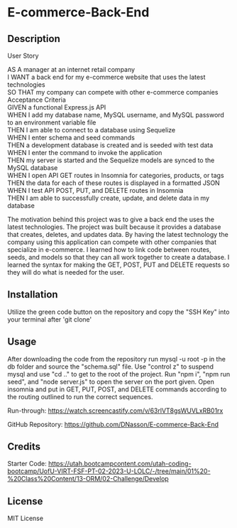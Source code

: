 # E-commerce-Back-End

## Description

User Story

AS A manager at an internet retail company <br>
I WANT a back end for my e-commerce website that uses the latest technologies <br>
SO THAT my company can compete with other e-commerce companies <br>
Acceptance Criteria <br>
GIVEN a functional Express.js API <br>
WHEN I add my database name, MySQL username, and MySQL password to an environment variable file <br>
THEN I am able to connect to a database using Sequelize <br>
WHEN I enter schema and seed commands <br>
THEN a development database is created and is seeded with test data <br>
WHEN I enter the command to invoke the application <br>
THEN my server is started and the Sequelize models are synced to the MySQL database <br>
WHEN I open API GET routes in Insomnia for categories, products, or tags <br>
THEN the data for each of these routes is displayed in a formatted JSON <br>
WHEN I test API POST, PUT, and DELETE routes in Insomnia <br>
THEN I am able to successfully create, update, and delete data in my database <br>

The motivation behind this project was to give a back end the uses the latest technologies. 
The project was built because it provides a database that creates, deletes, and updates data. 
By having the latest technology the company using this application can compete with other companies that specialize in e-commerce.
I learned how to link code between routes, seeds, and models so that they can all work together to create a database. I learned the syntax for making the GET, POST, PUT and DELETE requests so they will do what is needed for the user. 


## Installation

Utilize the green code button on the repository and copy the "SSH Key" into your terminal after 'git clone'

## Usage
After downloading the code from the repository run mysql -u root -p in the db folder and source the "schema.sql" file. Use "control z" to suspend mysql and use "cd .." to get to the root of the project. Run "npm i", "npm run seed", and "node server.js" to open the server on the port given. Open insomnia and put in GET, PUT, POST, and DELETE commands according to the routing outlined to run the correct sequences.

Run-through: https://watch.screencastify.com/v/63rlVT8gsWUVLxRB01rx 

GitHub Repository: https://github.com/DNasson/E-commerce-Back-End

## Credits

Starter Code: https://utah.bootcampcontent.com/utah-coding-bootcamp/UofU-VIRT-FSF-PT-02-2023-U-LOLC/-/tree/main/01%20-%20Class%20Content/13-ORM/02-Challenge/Develop 

## License

MIT License
